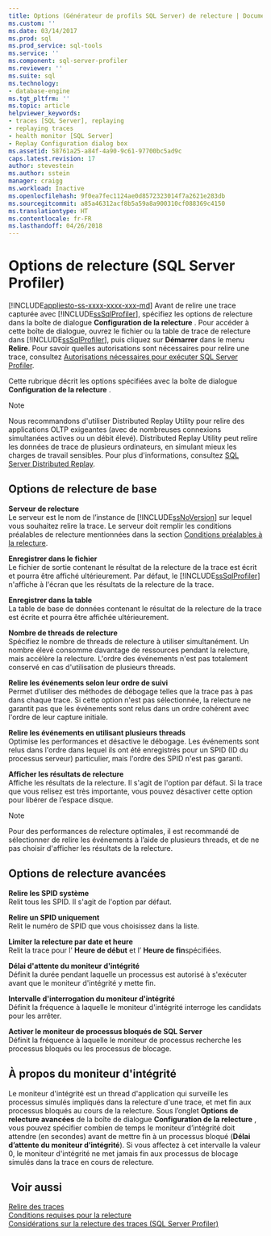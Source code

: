 ```yaml
---
title: Options (Générateur de profils SQL Server) de relecture | Documents Microsoft
ms.custom: ''
ms.date: 03/14/2017
ms.prod: sql
ms.prod_service: sql-tools
ms.service: ''
ms.component: sql-server-profiler
ms.reviewer: ''
ms.suite: sql
ms.technology:
- database-engine
ms.tgt_pltfrm: ''
ms.topic: article
helpviewer_keywords:
- traces [SQL Server], replaying
- replaying traces
- health monitor [SQL Server]
- Replay Configuration dialog box
ms.assetid: 58761a25-a84f-4a90-9c61-97700bc5ad9c
caps.latest.revision: 17
author: stevestein
ms.author: sstein
manager: craigg
ms.workload: Inactive
ms.openlocfilehash: 9f0ea7fec1124ae0d8572323014f7a2621e283db
ms.sourcegitcommit: a85a46312acf8b5a59a8a900310cf088369c4150
ms.translationtype: HT
ms.contentlocale: fr-FR
ms.lasthandoff: 04/26/2018
---
```

# <a name="replay-options-sql-server-profiler"></a>Options de relecture (SQL Server Profiler)
[!INCLUDE[appliesto-ss-xxxx-xxxx-xxx-md](../../includes/appliesto-ss-xxxx-xxxx-xxx-md.md)]
  Avant de relire une trace capturée avec [!INCLUDE[ssSqlProfiler](../../includes/sssqlprofiler-md.md)], spécifiez les options de relecture dans la boîte de dialogue **Configuration de la relecture** . Pour accéder à cette boîte de dialogue, ouvrez le fichier ou la table de trace de relecture dans [!INCLUDE[ssSqlProfiler](../../includes/sssqlprofiler-md.md)], puis cliquez sur **Démarrer** dans le menu **Relire**. Pour savoir quelles autorisations sont nécessaires pour relire une trace, consultez [Autorisations nécessaires pour exécuter SQL Server Profiler](../../tools/sql-server-profiler/permissions-required-to-run-sql-server-profiler.md).  
  
 Cette rubrique décrit les options spécifiées avec la boîte de dialogue **Configuration de la relecture** .  
  
> [!NOTE]  
>  Nous recommandons d'utiliser Distributed Replay Utility pour relire des applications OLTP exigeantes (avec de nombreuses connexions simultanées actives ou un débit élevé). Distributed Replay Utility peut relire les données de trace de plusieurs ordinateurs, en simulant mieux les charges de travail sensibles. Pour plus d'informations, consultez [SQL Server Distributed Replay](../../tools/distributed-replay/sql-server-distributed-replay.md).  
  
## <a name="basic-replay-options"></a>Options de relecture de base  
 **Serveur de relecture**  
 Le serveur est le nom de l’instance de [!INCLUDE[ssNoVersion](../../includes/ssnoversion-md.md)] sur lequel vous souhaitez relire la trace. Le serveur doit remplir les conditions préalables de relecture mentionnées dans la section [Conditions préalables à la relecture](../../tools/sql-server-profiler/replay-requirements.md).  
  
 **Enregistrer dans le fichier**  
 Le fichier de sortie contenant le résultat de la relecture de la trace est écrit et pourra être affiché ultérieurement. Par défaut, le [!INCLUDE[ssSqlProfiler](../../includes/sssqlprofiler-md.md)] n'affiche à l'écran que les résultats de la relecture de la trace.  
  
 **Enregistrer dans la table**  
 La table de base de données contenant le résultat de la relecture de la trace est écrite et pourra être affichée ultérieurement.  
  
 **Nombre de threads de relecture**  
 Spécifiez le nombre de threads de relecture à utiliser simultanément. Un nombre élevé consomme davantage de ressources pendant la relecture, mais accélère la relecture. L'ordre des événements n'est pas totalement conservé en cas d'utilisation de plusieurs threads.  
  
 **Relire les événements selon leur ordre de suivi**  
 Permet d’utiliser des méthodes de débogage telles que la trace pas à pas dans chaque trace. Si cette option n'est pas sélectionnée, la relecture ne garantit pas que les événements sont relus dans un ordre cohérent avec l'ordre de leur capture initiale.  
  
 **Relire les événements en utilisant plusieurs threads**  
 Optimise les performances et désactive le débogage. Les événements sont relus dans l'ordre dans lequel ils ont été enregistrés pour un SPID (ID du processus serveur) particulier, mais l'ordre des SPID n'est pas garanti.  
  
 **Afficher les résultats de relecture**  
 Affiche les résultats de la relecture. Il s'agit de l'option par défaut. Si la trace que vous relisez est très importante, vous pouvez désactiver cette option pour libérer de l’espace disque.  
  
> [!NOTE]  
>  Pour des performances de relecture optimales, il est recommandé de sélectionner de relire les événements à l’aide de plusieurs threads, et de ne pas choisir d'afficher les résultats de la relecture.  
  
## <a name="advanced-replay-options"></a>Options de relecture avancées  
 **Relire les SPID système**  
 Relit tous les SPID. Il s'agit de l'option par défaut.  
  
 **Relire un SPID uniquement**  
 Relit le numéro de SPID que vous choisissez dans la liste.  
  
 **Limiter la relecture par date et heure**  
 Relit la trace pour l’ **Heure de début** et l’ **Heure de fin**spécifiées.  
  
 **Délai d'attente du moniteur d'intégrité**  
 Définit la durée pendant laquelle un processus est autorisé à s'exécuter avant que le moniteur d'intégrité y mette fin.  
  
 **Intervalle d'interrogation du moniteur d'intégrité**  
 Définit la fréquence à laquelle le moniteur d'intégrité interroge les candidats pour les arrêter.  
  
 **Activer le moniteur de processus bloqués de SQL Server**  
 Définit la fréquence à laquelle le moniteur de processus recherche les processus bloqués ou les processus de blocage.  
  
## <a name="about-the-health-monitor"></a>À propos du moniteur d'intégrité  
 Le moniteur d'intégrité est un thread d'application qui surveille les processus simulés impliqués dans la relecture d'une trace, et met fin aux processus bloqués au cours de la relecture. Sous l’onglet **Options de relecture avancées** de la boîte de dialogue **Configuration de la relecture** , vous pouvez spécifier combien de temps le moniteur d’intégrité doit attendre (en secondes) avant de mettre fin à un processus bloqué (**Délai d’attente du moniteur d’intégrité**). Si vous affectez à cet intervalle la valeur 0, le moniteur d'intégrité ne met jamais fin aux processus de blocage simulés dans la trace en cours de relecture.  
  
## <a name="see-also"></a> Voir aussi  
 [Relire des traces](../../tools/sql-server-profiler/replay-traces.md)   
 [Conditions requises pour la relecture](../../tools/sql-server-profiler/replay-requirements.md)   
 [Considérations sur la relecture des traces &#40;SQL Server Profiler&#41;](../../tools/sql-server-profiler/considerations-for-replaying-traces-sql-server-profiler.md)  
  
  
